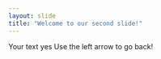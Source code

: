 ```yaml
---
layout: slide
title: "Welcome to our second slide!"
---
```

Your text yes
Use the left arrow to go back!
